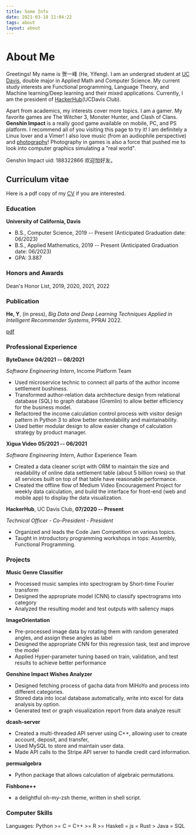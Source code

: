 ```yaml
---
title: Some Info
date: 2021-03-18 11:04:22
tags: about
layout: about
---
```


# About Me

Greetings! My name is 贺一峰 (He, Yifeng).
I am an undergrad student at [UC Davis](https://www.ucdavis.edu),
double major in Applied Math and Computer Science.
My current study interests are Functional programming, Language Theory, and Machine learning/Deep learning and their mixed applications.
Currently, I am the president of [HackerHub](https://hackerhub-ucdavis.github.io/)(UCDavis Club).

Apart from academics, my interests cover more topics.
I am a gamer. My favorite games are The Witcher 3, Monster Hunter, and Clash of Clans.
**Genshin Impact** is a really good game available on mobile, PC, and PS platform.
I recommend all of you visiting this page to try it!
I am definitely a Linux lover and a Vimer!
I also love music (from an audiophile perspective) and [photography](https://www.instagram.com/ethan0he1/)!
Photography in games is also a force that pushed me to look into computer graphics simulating a "real world".

Genshin Impact uid: 188322866 欢迎加好友。

## Curriculum vitae

Here is a pdf copy of my [CV](./yfhe-cv.pdf) if you are interested.

### Education

**University of California, Davis**
* B.S., Computer Science, 2019 -- Present (Anticipated Graduation date: 06/2023)
* B.S., Applied Mathematics, 2019 -- Present (Anticipated Graduation date: 06/2023)
* GPA: 3.887

### Honors and Awards

Dean's Honor List, 2019, 2020, 2021, 2022

### Publication
**He, Y**, (in press), *Big Data and Deep Learning Techniques Applied in Intelligent Recommender Systems*, PPRAI 2022.

[pdf](./PPRAI_2022.pdf)

### Professional Experience

**ByteDance** **04/2021 -- 08/2021**

*Software Engineering Intern*, Income Platform Team

*  Used microservice technic to connect all parts of the author income settlement bushiness.
*  Transformed author-relation data architecture design from relational database (SQL) to graph database (Gremlin) to allow better efficiency for the business model.
*  Refactored the income calculation control process with visitor design pattern in Python 3 to allow better extendability and maintainability.
*  Used better modular design to allow easier change of calculation strategy by product manager.

**Xigua Video** **05/2021 -- 06/2021**

*Software Engineering Intern*, Author Experience Team

* Created a data cleaner script with ORM to maintain the size and readability of online data settlement table (about 5 billion rows) so that all services built on top of that table have reasonable performance.
* Created the offline flow of Medium Video Encouragement Project for weekly data calculation, and build the interface for front-end (web and mobile app) to display the data visualization.


**HackerHub**, UC Davis Club, **07/2020 -- Present**

*Technical Officer - Co-President - President*

* Organized and leads the Code Jam Competition on various topics.
* Taught in introductory programming workshops in tops: Assembly, Functional Programming.

### Projects

**Music Genre Classifier**
* Processed music samples into spectrogram by Short-time Fourier transform
* Designed the appropriate model (CNN) to classify spectrograms into category
* Analyzed the resulting model and test outputs with saliency maps

**ImageOrientation**
* Pre-processed image data by rotating them with random generated angles, and assign these angles as label
* Designed the appropriate CNN for this regression task, test and improve the model
* Applied Hyper-parameter tuning based on train, validation, and test results to achieve better performance

**Genshine Impact Wishes Analyzer**
* Designed fetching process of gacha data from MiHoYo and process into different categories.
* Stored data into local database automatically, write into excel for data analysis by option.
* Generated text or graph visualization report from data analyze result

**dcash-server**
* Created a multi-threaded API server using C++, allowing user to create account, deposit, and transfer,
* Used MySQL to store and maintain user data.
* Made API calls to the Stripe API server to handle credit card information.


**permualgebra**
* Python package that allows calculation of algebraic permutations.

**Fishbone++**
* a delightful oh-my-zsh theme, written in shell script.


### Computer Skills

Languages: Python >= C = C++ >= R >= Haskell = js = Rust > Java = SQL


